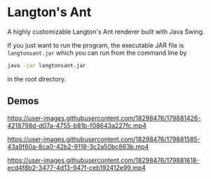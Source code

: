 # Langton's Ant 

A highly customizable Langton's Ant renderer built with Java Swing.

If you just want to run the program, the executable JAR file is `langtonsant.jar` which you can run from the command line by

```bash
java -jar langtonsant.jar
```

in the root directory.

## Demos

https://user-images.githubusercontent.com/18298476/179881426-4218798d-d07a-4755-b81b-f08643a227fc.mp4

https://user-images.githubusercontent.com/18298476/179881585-43a9f60a-8ca0-42b2-9118-3c2a50bc863b.mp4

https://user-images.githubusercontent.com/18298476/179881618-ecd4f8b2-3477-4d13-947f-ceb192412e99.mp4
